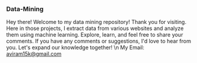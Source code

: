 ### Data-Mining
Hey there!
Welcome to my data mining repository! Thank you for visiting. Here in those projects, I extract data from various websites and analyze them using machine learning. Explore, learn, and feel free to share your comments.  If you have any comments or suggestions, I'd love to hear from you. Let's expand our knowledge together! \n
My Email: aviram15k@gmail.com
